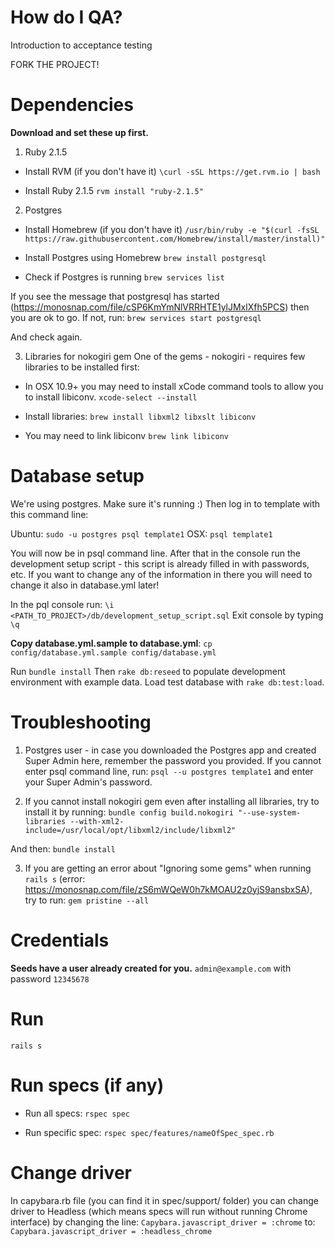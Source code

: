 # How do I QA?
Introduction to acceptance testing

FORK THE PROJECT!

# Dependencies
**Download and set these up first.**

1. Ruby 2.1.5
- Install RVM (if you don't have it)
`\curl -sSL https://get.rvm.io | bash`

- Install Ruby 2.1.5
`rvm install "ruby-2.1.5"`

2. Postgres
- Install Homebrew (if you don't have it)
`/usr/bin/ruby -e "$(curl -fsSL https://raw.githubusercontent.com/Homebrew/install/master/install)"`

- Install Postgres using Homebrew
`brew install postgresql`

- Check if Postgres is running
`brew services list`

If you see the message that postgresql has started (https://monosnap.com/file/cSP6KmYmNlVRRHTE1ylJMxlXfh5PCS) then you are ok to go. If not, run:
`brew services start postgresql`

And check again.

3. Libraries for nokogiri gem
One of the gems - nokogiri - requires few libraries to be installed first:
- In OSX 10.9+ you may need to install xCode command tools to allow you to install libiconv.
`xcode-select --install`

- Install libraries:
`brew install libxml2 libxslt libiconv`

- You may need to link libiconv
`brew link libiconv`


# Database setup
We're using postgres. Make sure it's running :) Then log in to template with this command line:

Ubuntu: `sudo -u postgres psql template1`
OSX: `psql template1`

You will now be in psql command line.
After that in the console run the development setup script - this script is already filled in with passwords, etc.
If you want to change any of the information in there you will need to change it also in database.yml later!

In the pql console run: `\i <PATH_TO_PROJECT>/db/development_setup_script.sql`
Exit console by typing `\q`

**Copy database.yml.sample to database.yml**:
`cp config/database.yml.sample config/database.yml`

Run `bundle install`
Then `rake db:reseed` to populate development environment with example data.
Load test database with `rake db:test:load`.

# Troubleshooting
1. Postgres user - in case you downloaded the Postgres app and created Super Admin here, remember the password you provided. If you cannot enter psql command line, run:
`psql --u postgres template1`
and enter your Super Admin's password.

2. If you cannot install nokogiri gem even after installing all libraries, try to install it by running:
`bundle config build.nokogiri "--use-system-libraries --with-xml2-include=/usr/local/opt/libxml2/include/libxml2"`

And then:
`bundle install`

3. If you are getting an error about "Ignoring some gems" when running `rails s` (error: https://monosnap.com/file/zS6mWQeW0h7kMOAU2z0yjS9ansbxSA), try to run:
`gem pristine --all`

# Credentials
**Seeds have a user already created for you.**
`admin@example.com` with password `12345678`

# Run
`rails s`

# Run specs (if any)
- Run all specs:
`rspec spec`

- Run specific spec:
`rspec spec/features/nameOfSpec_spec.rb`

# Change driver
In capybara.rb file (you can find it in spec/support/ folder) you can change driver to Headless (which means specs will run without running Chrome interface) by changing the line:
`Capybara.javascript_driver = :chrome`
to:
`Capybara.javascript_driver = :headless_chrome`
